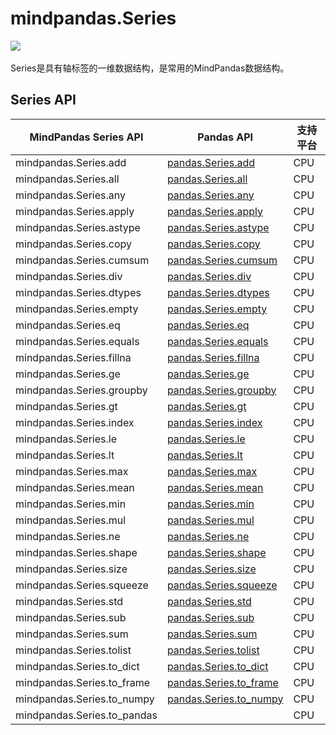 # mindpandas.Series

<a href="https://gitee.com/mindspore/docs/blob/master/docs/mindpandas/docs/source_zh_cn/mindpandas.Series.md" target="_blank"><img src="https://mindspore-website.obs.cn-north-4.myhuaweicloud.com/website-images/master/resource/_static/logo_source.png"></a>&nbsp;&nbsp;

Series是具有轴标签的一维数据结构，是常用的MindPandas数据结构。

## Series API

| MindPandas Series API         | Pandas API                                                                                                                                          | 支持平台 |
|-------------------------------|-----------------------------------------------------------------------------------------------------------------------------------------------------|---------------------|
| mindpandas.Series.add         | [pandas.Series.add](https://pandas.pydata.org/pandas-docs/version/1.3.5/reference/api/pandas.Series.add.html#pandas.Series.add)                     | CPU                 |                                  |
| mindpandas.Series.all         | [pandas.Series.all](https://pandas.pydata.org/pandas-docs/version/1.3.5/reference/api/pandas.Series.all.html#pandas.Series.all)                     | CPU                 |                                  |
| mindpandas.Series.any         | [pandas.Series.any](https://pandas.pydata.org/pandas-docs/version/1.3.5/reference/api/pandas.Series.any.html#pandas.Series.any)                     | CPU                 |                                  |
| mindpandas.Series.apply       | [pandas.Series.apply](https://pandas.pydata.org/pandas-docs/version/1.3.5/reference/api/pandas.Series.apply.html#pandas.Series.apply)               | CPU                 |                                  |
| mindpandas.Series.astype      | [pandas.Series.astype](https://pandas.pydata.org/pandas-docs/version/1.3.5/reference/api/pandas.Series.astype.html#pandas.Series.astype)            | CPU                 |                                  |
| mindpandas.Series.copy        | [pandas.Series.copy](https://pandas.pydata.org/pandas-docs/version/1.3.5/reference/api/pandas.Series.copy.html#pandas.Series.copy)                  | CPU                 |                                  |
| mindpandas.Series.cumsum      | [pandas.Series.cumsum](https://pandas.pydata.org/pandas-docs/version/1.3.5/reference/api/pandas.Series.cumsum.html#pandas.Series.cumsum)            | CPU                 |                                  |
| mindpandas.Series.div         | [pandas.Series.div](https://pandas.pydata.org/pandas-docs/version/1.3.5/reference/api/pandas.Series.div.html#pandas.Series.div)                     | CPU                 |                                  |
| mindpandas.Series.dtypes      | [pandas.Series.dtypes](https://pandas.pydata.org/pandas-docs/version/1.3.5/reference/api/pandas.Series.dtypes.html#pandas.Series.dtypes)            | CPU                 |                                  |
| mindpandas.Series.empty       | [pandas.Series.empty](https://pandas.pydata.org/pandas-docs/version/1.3.5/reference/api/pandas.Series.empty.html#pandas.Series.empty)               | CPU                 |                                  |
| mindpandas.Series.eq          | [pandas.Series.eq](https://pandas.pydata.org/pandas-docs/version/1.3.5/reference/api/pandas.Series.eq.html#pandas.Series.eq)                        | CPU                 |                                  |
| mindpandas.Series.equals      | [pandas.Series.equals](https://pandas.pydata.org/pandas-docs/version/1.3.5/reference/api/pandas.Series.equals.html#pandas.Series.equals)            | CPU                 |                                  |
| mindpandas.Series.fillna      | [pandas.Series.fillna](https://pandas.pydata.org/pandas-docs/version/1.3.5/reference/api/pandas.Series.fillna.html#pandas.Series.fillna)            | CPU                 |                                  |
| mindpandas.Series.ge          | [pandas.Series.ge](https://pandas.pydata.org/pandas-docs/version/1.3.5/reference/api/pandas.Series.ge.html#pandas.Series.ge)                        | CPU                 |                                  |
| mindpandas.Series.groupby     | [pandas.Series.groupby](https://pandas.pydata.org/pandas-docs/version/1.3.5/reference/api/pandas.Series.groupby.html#pandas.Series.groupby)         | CPU                 |                                  |
| mindpandas.Series.gt          | [pandas.Series.gt](https://pandas.pydata.org/pandas-docs/version/1.3.5/reference/api/pandas.Series.gt.html#pandas.Series.gt)                        | CPU                 |                                  |
| mindpandas.Series.index       | [pandas.Series.index](https://pandas.pydata.org/pandas-docs/version/1.3.5/reference/api/pandas.Series.index.html#pandas.Series.index)               | CPU                 |                                  |
| mindpandas.Series.le          | [pandas.Series.le](https://pandas.pydata.org/pandas-docs/version/1.3.5/reference/api/pandas.Series.le.html#pandas.Series.le)                        | CPU                 |                                  |
| mindpandas.Series.lt          | [pandas.Series.lt](https://pandas.pydata.org/pandas-docs/version/1.3.5/reference/api/pandas.Series.lt.html#pandas.Series.lt)                        | CPU                 |                                  |
| mindpandas.Series.max         | [pandas.Series.max](https://pandas.pydata.org/pandas-docs/version/1.3.5/reference/api/pandas.Series.max.html#pandas.Series.max)                     | CPU                 |                                  |
| mindpandas.Series.mean        | [pandas.Series.mean](https://pandas.pydata.org/pandas-docs/version/1.3.5/reference/api/pandas.Series.mean.html#pandas.Series.mean)                  | CPU                 |                                  |
| mindpandas.Series.min         | [pandas.Series.min](https://pandas.pydata.org/pandas-docs/version/1.3.5/reference/api/pandas.Series.min.html#pandas.Series.min)                     | CPU                 |                                  |
| mindpandas.Series.mul         | [pandas.Series.mul](https://pandas.pydata.org/pandas-docs/version/1.3.5/reference/api/pandas.Series.mul.html#pandas.Series.mul)                     | CPU                 |                                  |
| mindpandas.Series.ne          | [pandas.Series.ne](https://pandas.pydata.org/pandas-docs/version/1.3.5/reference/api/pandas.Series.ne.html#pandas.Series.ne)                        | CPU                 |                                  |
| mindpandas.Series.shape       | [pandas.Series.shape](https://pandas.pydata.org/pandas-docs/version/1.3.5/reference/api/pandas.Series.shape.html#pandas.Series.shape)               | CPU                 |                                  |
| mindpandas.Series.size        | [pandas.Series.size](https://pandas.pydata.org/pandas-docs/version/1.3.5/reference/api/pandas.Series.size.html#pandas.Series.size)                  | CPU                 |                                  |
| mindpandas.Series.squeeze     | [pandas.Series.squeeze](https://pandas.pydata.org/pandas-docs/version/1.3.5/reference/api/pandas.Series.squeeze.html#pandas.Series.squeeze)         | CPU                 |                                  |
| mindpandas.Series.std         | [pandas.Series.std](https://pandas.pydata.org/pandas-docs/version/1.3.5/reference/api/pandas.Series.std.html#pandas.Series.std)                     | CPU                 |                                  |
| mindpandas.Series.sub         | [pandas.Series.sub](https://pandas.pydata.org/pandas-docs/version/1.3.5/reference/api/pandas.Series.sub.html#pandas.Series.sub)                     | CPU                 |                                  |
| mindpandas.Series.sum         | [pandas.Series.sum](https://pandas.pydata.org/pandas-docs/version/1.3.5/reference/api/pandas.Series.sum.html#pandas.Series.sum)                     | CPU                 |                                  |
| mindpandas.Series.tolist      | [pandas.Series.tolist](https://pandas.pydata.org/pandas-docs/version/1.3.5/reference/api/pandas.Series.tolist.html#pandas.Series.tolist)            | CPU                 |                                  |
| mindpandas.Series.to_dict     | [pandas.Series.to_dict](https://pandas.pydata.org/pandas-docs/version/1.3.5/reference/api/pandas.Series.to_dict.html#pandas.Series.to_dict)         | CPU                 |                                  |
| mindpandas.Series.to_frame    | [pandas.Series.to_frame](https://pandas.pydata.org/pandas-docs/version/1.3.5/reference/api/pandas.Series.to_frame.html#pandas.Series.to_frame)      | CPU                 |                                  |
| mindpandas.Series.to_numpy    | [pandas.Series.to_numpy](https://pandas.pydata.org/pandas-docs/version/1.3.5/reference/api/pandas.Series.to_numpy.html#pandas.Series.to_numpy)      | CPU                 |                                  |
| mindpandas.Series.to_pandas   |                                                                                                                                                     | CPU                 |                                  |
